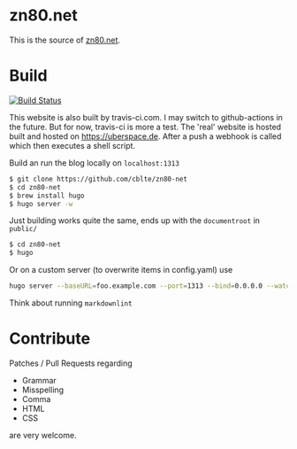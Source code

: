 # zn80.net

This is the source of [zn80.net](https://zn80.net).

# Build

[![Build Status](https://travis-ci.com/cblte/zn80-net.svg?branch=main)](https://travis-ci.com/cblte/zn80-net)


This website is also built by travis-ci.com. I may switch to github-actions in the future. But for now, travis-ci is more a test. The 'real' website is hosted built and hosted on <https://uberspace.de>. After a push a webhook is called which then executes a shell script.

Build an run the blog locally on `localhost:1313`

``` bash
$ git clone https://github.com/cblte/zn80-net
$ cd zn80-net
$ brew install hugo
$ hugo server -w
```

Just building works quite the same, ends up with the `documentroot` in
`public/`

``` bash
$ cd zn80-net
$ hugo
```

Or on a custom server (to overwrite items in config.yaml) use

``` bash
hugo server --baseURL=foo.example.com --port=1313 --bind=0.0.0.0 --watch
```

Think about running `markdownlint`

# Contribute

Patches / Pull Requests regarding

* Grammar
* Misspelling
* Comma
* HTML
* CSS

are very welcome.
